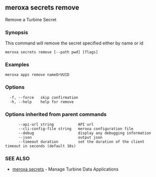 ## meroxa secrets remove

Remove a Turbine Secret

### Synopsis

This command will remove the secret specified either by name or id

```
meroxa secrets remove [--path pwd] [flags]
```

### Examples

```
meroxa apps remove nameOrUUID
```

### Options

```
  -f, --force   skip confirmation
  -h, --help    help for remove
```

### Options inherited from parent commands

```
      --api-url string           API url
      --cli-config-file string   meroxa configuration file
      --debug                    display any debugging information
      --json                     output json
      --timeout duration         set the duration of the client timeout in seconds (default 10s)
```

### SEE ALSO

* [meroxa secrets](meroxa_secrets.md)	 - Manage Turbine Data Applications

